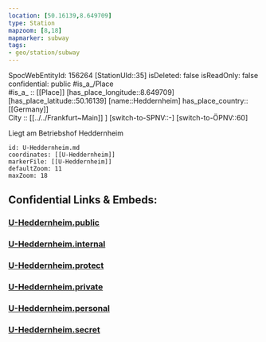 ```yaml
---
location: [50.16139,8.649709] 
type: Station 
mapzoom: [8,18] 
mapmarker: subway 
tags:
- geo/station/subway
---
```

SpocWebEntityId: 156264
[StationUId::35] 
isDeleted: false
isReadOnly: false
confidential: public
#is_a_/Place  
#is_a_ :: [[Place]] 
[has_place_longitude::8.649709] 
[has_place_latitude::50.16139] 
[name::Heddernheim] 
has_place_country:: [[Germany]]  
City :: [[../../Frankfurt~Main]] ] 
[switch-to-SPNV::-] 
[switch-to-ÖPNV::60] 

Liegt am Betriebshof Heddernheim

```leaflet
id: U-Heddernheim.md
coordinates: [[U-Heddernheim]] 
markerFile: [[U-Heddernheim]] 
defaultZoom: 11 
maxZoom: 18
```


## Confidential Links & Embeds: 

### [U-Heddernheim.public](/_public/\Earth\Continent\Europe\Europe~Central\Germany\Germany~West\Hessen\counties~Hessen\Frankfurt~Main\Stations-FFM~UU-Heddernheim.public.md) 

### [U-Heddernheim.internal](/_internal/\Earth\Continent\Europe\Europe~Central\Germany\Germany~West\Hessen\counties~Hessen\Frankfurt~Main\Stations-FFM~UU-Heddernheim.internal.md) 

### [U-Heddernheim.protect](/_protect/\Earth\Continent\Europe\Europe~Central\Germany\Germany~West\Hessen\counties~Hessen\Frankfurt~Main\Stations-FFM~UU-Heddernheim.protect.md) 

### [U-Heddernheim.private](/_private/\Earth\Continent\Europe\Europe~Central\Germany\Germany~West\Hessen\counties~Hessen\Frankfurt~Main\Stations-FFM~UU-Heddernheim.private.md) 

### [U-Heddernheim.personal](/_personal/\Earth\Continent\Europe\Europe~Central\Germany\Germany~West\Hessen\counties~Hessen\Frankfurt~Main\Stations-FFM~UU-Heddernheim.personal.md) 

### [U-Heddernheim.secret](/_secret/\Earth\Continent\Europe\Europe~Central\Germany\Germany~West\Hessen\counties~Hessen\Frankfurt~Main\Stations-FFM~UU-Heddernheim.secret.md)

